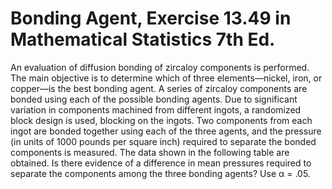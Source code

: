 # Bonding Agent, Exercise 13.49 in Mathematical Statistics 7th Ed. #

An evaluation of diffusion bonding of zircaloy components is performed. The main objective is to determine which of three elements—nickel, iron, or copper—is the best bonding agent. A series of zircaloy components are bonded using each of the possible bonding agents. Due to significant variation in components machined from different ingots, a randomized block design is used, blocking on the ingots. Two components from each ingot are bonded together using each of the three agents, and the pressure (in units of 1000 pounds per square inch) required to separate the bonded components is measured. The data shown in the following table are obtained. Is there evidence of a difference in mean pressures required to separate the components among the three bonding agents? Use α = .05.